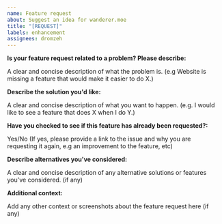 ```yaml
---
name: Feature request
about: Suggest an idea for wanderer.moe
title: "[REQUEST]"
labels: enhancement
assignees: dromzeh
---
```


**Is your feature request related to a problem? Please describe:**

A clear and concise description of what the problem is. (e.g Website is missing a feature that would make it easier to do X.)

**Describe the solution you'd like:**

A clear and concise description of what you want to happen. (e.g. I would like to see a feature that does X when I do Y.)

**Have you checked to see if this feature has already been requested?:**

Yes/No (If yes, please provide a link to the issue and why you are requesting it again, e.g an improvement to the feature, etc)

**Describe alternatives you've considered:**

A clear and concise description of any alternative solutions or features you've considered. (if any)

**Additional context:**

Add any other context or screenshots about the feature request here (if any)

